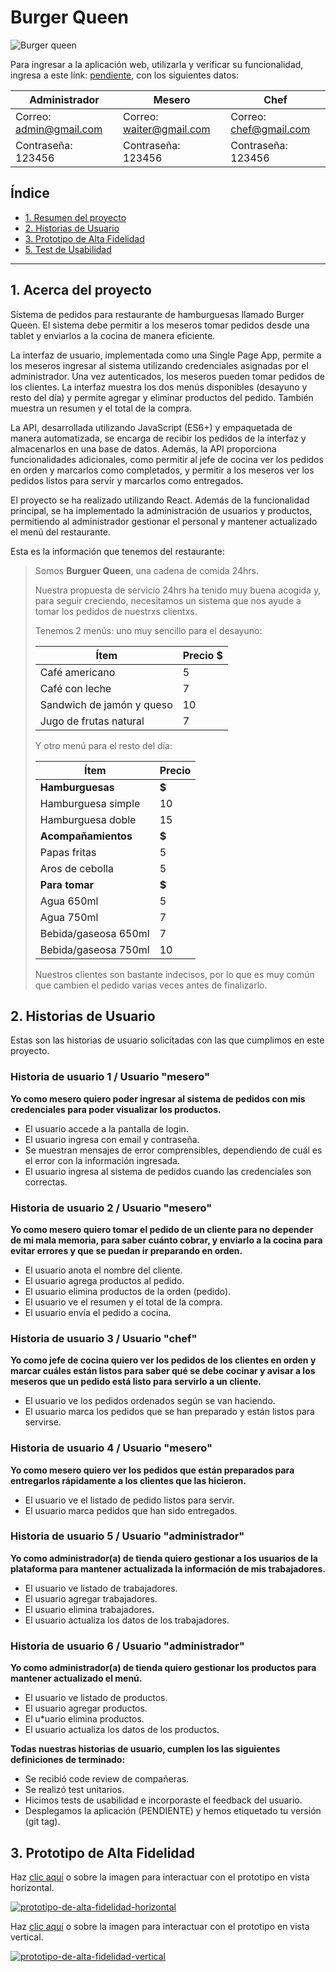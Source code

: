 # Burger Queen
![Burger queen](https://github.com/Dev-Mao/DEV005-burger-queen-api-client/blob/Mao/assets_readme/VistasBQ.png?raw=true)

Para ingresar a la aplicación web, utilizarla y verificar su funcionalidad, ingresa a este link: [pendiente](pendiente), con los siguientes datos: 

|Administrador            |Mesero                   |Chef                   |
|-------------------------|-------------------------|-----------------------|
|Correo: admin@gmail.com  |Correo: waiter@gmail.com |Correo: chef@gmail.com |
|Contraseña: 123456       |Contraseña: 123456       |Contraseña: 123456     |

## Índice

* [1. Resumen del proyecto](#1-acerca-del-proyecto)
* [2. Historias de Usuario](#2-historias-de-usuario)
* [3. Prototipo de Alta Fidelidad](#3-prototipo-de-alta-fidelidad)
* [5. Test de Usabilidad](#5-test-de-usabilidad)

***

## 1. Acerca del proyecto

Sistema de pedidos para restaurante de hamburguesas llamado Burger Queen. El sistema debe permitir a los meseros tomar pedidos desde una tablet y enviarlos a la cocina de manera eficiente.

La interfaz de usuario, implementada como una Single Page App, permite a los meseros ingresar al sistema utilizando credenciales asignadas por el administrador. Una vez autenticados, los meseros pueden tomar pedidos de los clientes. La interfaz muestra los dos menús disponibles (desayuno y resto del día) y permite agregar y eliminar productos del pedido. También muestra un resumen y el total de la compra.

La API, desarrollada utilizando JavaScript (ES6+) y empaquetada de manera automatizada, se encarga de recibir los pedidos de la interfaz y almacenarlos en una base de datos. Además, la API proporciona funcionalidades adicionales, como permitir al jefe de cocina ver los pedidos en orden y marcarlos como completados, y permitir a los meseros ver los pedidos listos para servir y marcarlos como entregados.

El proyecto se ha realizado utilizando React.
Además de la funcionalidad principal, se ha implementado la administración de usuarios y productos, permitiendo al administrador gestionar el personal y mantener actualizado el menú del restaurante.

Esta es la información que tenemos del restaurante:
> Somos **Burguer Queen**, una cadena de comida 24hrs.
>
> Nuestra propuesta de servicio 24hrs ha tenido muy buena acogida y, para
> seguir creciendo, necesitamos un sistema que nos ayude a tomar los pedidos de
> nuestrxs clientxs.
>
> Tenemos 2 menús: uno muy sencillo para el desayuno:
>
> | Ítem                      |Precio $|
> |---------------------------|------|
> | Café americano            |    5 |
> | Café con leche            |    7 |
> | Sandwich de jamón y queso |   10 |
> | Jugo de frutas natural    |    7 |
>
> Y otro menú para el resto del día:
>
> | Ítem                      |Precio|
> |---------------------------|------|
> |**Hamburguesas**           |   **$**   |
> |Hamburguesa simple         |    10|
> |Hamburguesa doble          |    15|
> |**Acompañamientos**        |   **$**   |
> |Papas fritas               |     5|
> |Aros de cebolla            |     5|
> |**Para tomar**             |   **$**   |
> |Agua 650ml                 |     5|
> |Agua 750ml                 |     7|
> |Bebida/gaseosa 650ml       |     7|
> |Bebida/gaseosa 750ml       |     10|
>
> Nuestros clientes son bastante indecisos, por lo que es muy común que cambien
> el pedido varias veces antes de finalizarlo.

## 2. Historias de Usuario

Estas son las historias de usuario solicitadas con las que cumplimos en este proyecto.

### Historia de usuario 1 / Usuario "mesero"
**Yo como mesero quiero poder ingresar al sistema de pedidos con mis credenciales para poder visualizar los productos.**

* El usuario accede a la pantalla de login.
* El usuario ingresa con email y contraseña.
* Se muestran mensajes de error comprensibles, dependiendo de cuál es el error con la información ingresada.
* El usuario ingresa al sistema de pedidos cuando las credenciales son correctas.

### Historia de usuario 2  / Usuario "mesero"
**Yo como mesero quiero tomar el pedido de un cliente para no depender de mi mala memoria, para saber cuánto cobrar, y enviarlo a la cocina para evitar errores y que se puedan ir preparando en orden.**

* El usuario anota el nombre del cliente.
* El usuario agrega productos al pedido.
* El usuario elimina productos de la orden (pedido).
* El usuario ve el resumen y el total de la compra.
* El usuario envía el pedido a cocina.

### Historia de usuario 3 / Usuario "chef"
**Yo como jefe de cocina quiero ver los pedidos de los clientes en orden y marcar cuáles están listos para saber qué se debe cocinar y avisar a los meseros que un pedido está listo para servirlo a un cliente.**

* El  usuario ve los pedidos ordenados según se van haciendo.
* El usuario marca los pedidos que se han preparado y están listos para servirse.

### Historia de usuario 4 / Usuario "mesero"
**Yo como mesero quiero ver los pedidos que están preparados para entregarlos rápidamente a los clientes que las hicieron.**

* El usuario ve el listado de pedido listos para servir.
* El usuario marca pedidos que han sido entregados.

### Historia de usuario 5 / Usuario "administrador"
**Yo como administrador(a) de tienda quiero gestionar a los usuarios de la plataforma para mantener actualizada la información de mis trabajadores.**

* El usuario ve listado de trabajadores.
* El usuario agregar trabajadores.
* El usuario elimina trabajadores.
* El usuario actualiza los datos de los trabajadores.

### Historia de usuario 6 / Usuario "administrador"
**Yo como administrador(a) de tienda quiero gestionar los productos para mantener actualizado el menú.**

* El usuario ve listado de productos.
* El usuario agregar productos.
* El u*uario elimina productos.
* El usuario actualiza los datos de los productos.

**Todas nuestras historias de usuario, cumplen los las siguientes definiciones de terminado:**

* Se recibió code review de compañeras.
* Se realizó test unitarios.
* Hicimos tests de usabilidad e incorporaste el feedback del usuario.
* Desplegamos la aplicación (PENDIENTE) y hemos etiquetado tu versión (git tag).

## 3. Prototipo de Alta Fidelidad

Haz [clic aquí](https://www.figma.com/proto/9XlW2i5X4l2gEkKJOuVOny/Burger-Queen?node-id=22-4) o sobre la imagen para interactuar con el prototipo en vista horizontal.

[![prototipo-de-alta-fidelidad-horizontal](https://github.com/Dev-Mao/DEV005-burger-queen-api-client/blob/Mao/assets_readme/horizontal-proto.png?raw=true)](https://www.figma.com/proto/9XlW2i5X4l2gEkKJOuVOny/Burger-Queen?node-id=22-4)

Haz [clic aquí](https://www.figma.com/proto/9XlW2i5X4l2gEkKJOuVOny/Burger-Queen?node-id=1-3&starting-point-node-id=1%3A3) o sobre la imagen para interactuar con el prototipo en vista vertical.

[![prototipo-de-alta-fidelidad-vertical](https://github.com/Dev-Mao/DEV005-burger-queen-api-client/blob/Mao/assets_readme/vertical-proto.png?raw=true)](https://www.figma.com/proto/9XlW2i5X4l2gEkKJOuVOny/Burger-Queen?node-id=1-3&starting-point-node-id=1%3A3)